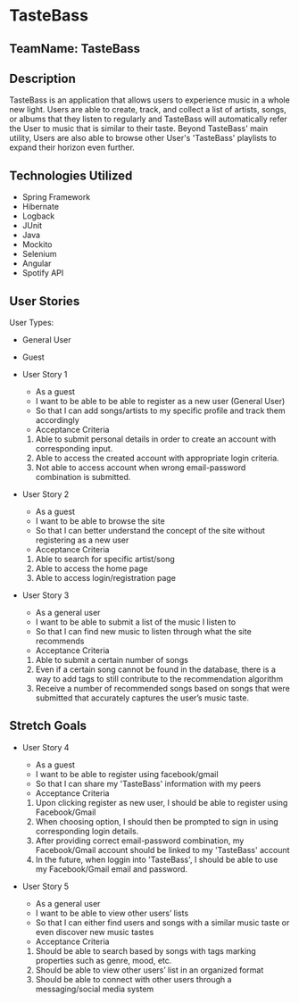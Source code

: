 # TasteBass
## TeamName: TasteBass

## Description 
TasteBass is an application that allows users to experience music in a whole new light. Users are able to create, track, and collect a list of artists, songs, or albums that they listen to regularly and TasteBass will automatically refer the User to music that is similar to their taste. Beyond TasteBass' main utility, Users are also able to browse
other User's 'TasteBass' playlists to expand their horizon even further. 

## Technologies Utilized
- Spring Framework
- Hibernate
- Logback
- JUnit
- Java
- Mockito
- Selenium
- Angular
- Spotify API

## User Stories
User Types:
   - General User
   - Guest

- User Story 1
   - As a guest
   - I want to be able to be able to register as a new user (General User)
   - So that I can add songs/artists to my specific profile and track them accordingly
   - Acceptance Criteria
    1. Able to submit personal details in order to create an account with corresponding input.
    2. Able to access the created account with appropriate login criteria.
    3. Not able to access account when wrong email-password combination is submitted.
 
- User Story 2
   - As a guest
   - I want to be able to browse the site 
   - So that I can better understand the concept of the site without registering as a new user
   - Acceptance Criteria
    1. Able to search for specific artist/song
    2. Able to access the home page
    3. Able to access login/registration page

- User Story 3
   - As a general user
   - I want to be able to submit a list of the music I listen to
   - So that I can find new music to listen through what the site recommends
   - Acceptance Criteria
    1. Able to submit a certain number of songs
    2. Even if a certain song cannot be found in the database, there is a way to add tags to still contribute to the recommendation algorithm
    3. Receive a number of recommended songs based on songs that were submitted that accurately captures the user’s music taste. 

## Stretch Goals

- User Story 4
   - As a guest
   - I want to be able to register using facebook/gmail
   - So that I can share my 'TasteBass' information with my peers
   - Acceptance Criteria
    1. Upon clicking register as new user, I should be able to register using Facebook/Gmail
    2. When choosing option, I should then be prompted to sign in using corresponding login details.
    3. After providing correct email-password combination, my Facebook/Gmail account should be linked to my 'TasteBass' account
    4. In the future, when loggin into 'TasteBass', I should be able to use my Facebook/Gmail email and password.

- User Story 5
    - As a general user
    - I want to be able to view other users’ lists
    - So that I can either find users and songs with a similar music taste or even discover new music tastes
    - Acceptance Criteria
     1. Should be able to search based by songs with tags marking properties such as genre, mood, etc.
     2. Should be able to view other users’ list in an organized format
     3. Should be able to connect with other users through a messaging/social media system
